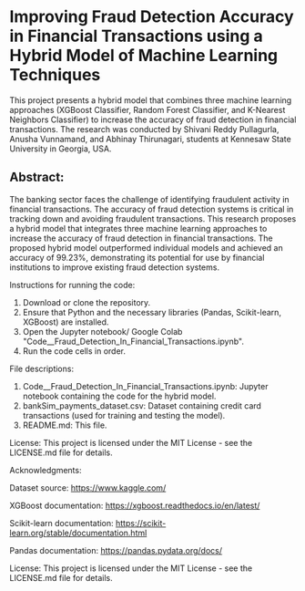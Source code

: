 # Improving Fraud Detection Accuracy in Financial Transactions using a Hybrid Model of Machine Learning Techniques

This project presents a hybrid model that combines three machine learning approaches (XGBoost Classifier, Random Forest Classifier, and K-Nearest Neighbors Classifier) to increase the accuracy of fraud detection in financial transactions. The research was conducted by Shivani Reddy Pullagurla, Anusha Vunnamand, and Abhinay Thirunagari, students at Kennesaw State University in Georgia, USA.

## Abstract:

The banking sector faces the challenge of identifying fraudulent activity in financial transactions. The accuracy of fraud detection systems is critical in tracking down and avoiding fraudulent transactions. This research proposes a hybrid model that integrates three machine learning approaches to increase the accuracy of fraud detection in financial transactions. The proposed hybrid model outperformed individual models and achieved an accuracy of 99.23%, demonstrating its potential for use by financial institutions to improve existing fraud detection systems.

Instructions for running the code:

1) Download or clone the repository.
2) Ensure that Python and the necessary libraries (Pandas, Scikit-learn, XGBoost) are installed.
3) Open the Jupyter notebook/ Google Colab "Code__Fraud_Detection_In_Financial_Transactions.ipynb".
4) Run the code cells in order.

File descriptions:

1. Code__Fraud_Detection_In_Financial_Transactions.ipynb: Jupyter notebook containing the code for the hybrid model.
2. bankSim_payments_dataset.csv: Dataset containing credit card transactions (used for training and testing the model).
3. README.md: This file.

License:
This project is licensed under the MIT License - see the LICENSE.md file for details.

Acknowledgments:

Dataset source: https://www.kaggle.com/

XGBoost documentation: https://xgboost.readthedocs.io/en/latest/

Scikit-learn documentation: https://scikit-learn.org/stable/documentation.html

Pandas documentation: https://pandas.pydata.org/docs/


License:
This project is licensed under the MIT License - see the LICENSE.md file for details.
